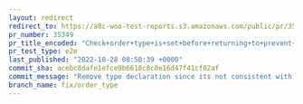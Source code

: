 ```yaml
---
layout: redirect
redirect_to: https://a8c-woo-test-reports.s3.amazonaws.com/public/pr/35349/e2e/index.html
pr_number: 35349
pr_title_encoded: "Check+order+type+is+set+before+returning+to+prevent+notice."
pr_test_type: e2e
last_published: "2022-10-28 08:50:39 +0000"
commit_sha: acebc8dafe1efce9b6618c8c0e16d47f41cf02af
commit_message: "Remove type declaration since its not consistent with CPT datastore."
branch_name: fix/order_type
---
```

